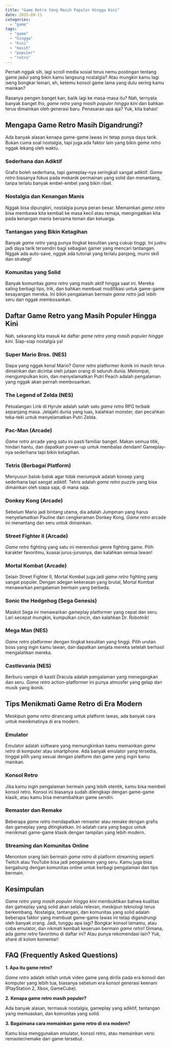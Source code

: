 ```yaml
---
title: "Game Retro Yang Masih Populer Hingga Kini"
date: 2025-09-11
categories: 
  - "game"
tags: 
  - "game"
  - "hingga"
  - "kini"
  - "masih"
  - "populer"
  - "retro"
---
```


Pernah nggak sih, lagi scroll media sosial terus nemu postingan tentang game jadul yang bikin kamu langsung nostalgia? Atau mungkin kamu lagi iseng bongkar lemari, eh, ketemu konsol game lama yang dulu sering kamu mainkan?

Rasanya pengen banget kan, balik lagi ke masa-masa itu? Nah, ternyata banyak banget lho, _game retro yang masih populer hingga kini_ dan bahkan terus dimainkan oleh generasi baru. Penasaran apa aja? Yuk, kita bahas!

## Mengapa Game Retro Masih Digandrungi?

Ada banyak alasan kenapa game-game lawas ini tetap punya daya tarik. Bukan cuma soal nostalgia, tapi juga ada faktor lain yang bikin _game retro_ nggak lekang oleh waktu.

### Sederhana dan Adiktif

Grafis boleh sederhana, tapi gameplay-nya seringkali sangat adiktif. _Game retro_ biasanya fokus pada mekanik permainan yang solid dan menantang, tanpa terlalu banyak embel-embel yang bikin ribet.

### Nostalgia dan Kenangan Manis

Nggak bisa dipungkiri, nostalgia punya peran besar. Memainkan _game retro_ bisa membawa kita kembali ke masa kecil atau remaja, mengingatkan kita pada kenangan manis bersama teman dan keluarga.

### Tantangan yang Bikin Ketagihan

Banyak _game retro_ yang punya tingkat kesulitan yang cukup tinggi. Ini justru jadi daya tarik tersendiri bagi sebagian gamer yang mencari tantangan. Nggak ada auto-save, nggak ada tutorial yang terlalu panjang, murni skill dan strategi!

### Komunitas yang Solid

Banyak komunitas _game retro_ yang masih aktif hingga saat ini. Mereka saling berbagi tips, trik, dan bahkan membuat modifikasi untuk game-game kesayangan mereka. Ini bikin pengalaman bermain _game retro_ jadi lebih seru dan nggak membosankan.

## Daftar Game Retro yang Masih Populer Hingga Kini

Nah, sekarang kita masuk ke daftar _game retro yang masih populer hingga kini_. Siap-siap nostalgia ya!

### Super Mario Bros. (NES)

Siapa yang nggak kenal Mario? _Game retro_ platformer ikonik ini masih terus dimainkan dan dicintai oleh jutaan orang di seluruh dunia. Melompat, mengumpulkan koin, dan menyelamatkan Putri Peach adalah pengalaman yang nggak akan pernah membosankan.

### The Legend of Zelda (NES)

Petualangan Link di Hyrule adalah salah satu _game retro_ RPG terbaik sepanjang masa. Jelajahi dunia yang luas, kalahkan monster, dan pecahkan teka-teki untuk menyelamatkan Putri Zelda.

### Pac-Man (Arcade)

_Game retro_ arcade yang satu ini pasti familiar banget. Makan semua titik, hindari hantu, dan dapatkan power-up untuk membalas dendam! Gameplay-nya sederhana tapi bikin ketagihan.

### Tetris (Berbagai Platform)

Menyusun balok-balok agar tidak menumpuk adalah konsep yang sederhana tapi sangat adiktif. Tetris adalah _game retro_ puzzle yang bisa dimainkan oleh siapa saja, di mana saja.

### Donkey Kong (Arcade)

Sebelum Mario jadi bintang utama, dia adalah Jumpman yang harus menyelamatkan Pauline dari cengkeraman Donkey Kong. _Game retro_ arcade ini menantang dan seru untuk dimainkan.

### Street Fighter II (Arcade)

_Game retro_ fighting yang satu ini merevolusi genre fighting game. Pilih karakter favoritmu, kuasai jurus-jurusnya, dan kalahkan semua lawan!

### Mortal Kombat (Arcade)

Selain Street Fighter II, Mortal Kombat juga jadi _game retro_ fighting yang sangat populer. Dengan adegan kekerasan yang brutal, Mortal Kombat menawarkan pengalaman bermain yang berbeda.

### Sonic the Hedgehog (Sega Genesis)

Maskot Sega ini menawarkan gameplay platformer yang cepat dan seru. Lari secepat mungkin, kumpulkan cincin, dan kalahkan Dr. Robotnik!

### Mega Man (NES)

_Game retro_ platformer dengan tingkat kesulitan yang tinggi. Pilih urutan boss yang ingin kamu lawan, dan dapatkan senjata mereka setelah berhasil mengalahkan mereka.

### Castlevania (NES)

Berburu vampir di kastil Dracula adalah pengalaman yang menegangkan dan seru. _Game retro_ action-platformer ini punya atmosfer yang gelap dan musik yang ikonik.

## Tips Menikmati Game Retro di Era Modern

Meskipun _game retro_ dirancang untuk platform lawas, ada banyak cara untuk menikmatinya di era modern.

### Emulator

Emulator adalah software yang memungkinkan kamu memainkan _game retro_ di komputer atau smartphone. Ada banyak emulator yang tersedia, tinggal pilih yang sesuai dengan platform dan game yang ingin kamu mainkan.

### Konsol Retro

Jika kamu ingin pengalaman bermain yang lebih otentik, kamu bisa membeli konsol retro. Konsol ini biasanya sudah dilengkapi dengan game-game klasik, atau kamu bisa menambahkan game sendiri.

### Remaster dan Remake

Beberapa _game retro_ mendapatkan remaster atau remake dengan grafis dan gameplay yang ditingkatkan. Ini adalah cara yang bagus untuk menikmati game-game klasik dengan tampilan yang lebih modern.

### Streaming dan Komunitas Online

Menonton orang lain bermain _game retro_ di platform streaming seperti Twitch atau YouTube bisa jadi pengalaman yang seru. Kamu juga bisa bergabung dengan komunitas online untuk berbagi pengalaman dan tips bermain.

## Kesimpulan

_Game retro yang masih populer hingga kini_ membuktikan bahwa kualitas dan gameplay yang solid akan selalu relevan, meskipun teknologi terus berkembang. Nostalgia, tantangan, dan komunitas yang solid adalah beberapa faktor yang membuat game-game lawas ini tetap digandrungi oleh banyak orang. Jadi, tunggu apa lagi? Bongkar konsol lamamu, atau coba emulator, dan nikmati kembali keseruan bermain _game retro_! Gimana, ada _game retro_ favoritmu di daftar ini? Atau punya rekomendasi lain? Yuk, share di kolom komentar!

## FAQ (Frequently Asked Questions)

**1\. Apa itu game retro?**

_Game retro_ adalah istilah untuk video game yang dirilis pada era konsol dan komputer yang lebih tua, biasanya sebelum era konsol generasi keenam (PlayStation 2, Xbox, GameCube).

**2\. Kenapa game retro masih populer?**

Ada banyak alasan, termasuk nostalgia, gameplay yang adiktif, tantangan yang memuaskan, dan komunitas yang solid.

**3\. Bagaimana cara memainkan game retro di era modern?**

Kamu bisa menggunakan emulator, konsol retro, atau memainkan versi remaster/remake dari game tersebut.
